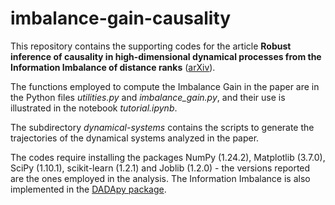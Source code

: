 # imbalance-gain-causality

This repository contains the supporting codes for the article **Robust inference of causality in high-dimensional dynamical processes from the Information Imbalance of distance ranks** ([arXiv](https://doi.org/10.48550/arXiv.2305.10817)).

The functions employed to compute the Imbalance Gain in the paper are in the Python files _utilities.py_ and _imbalance_gain.py_, and their use is illustrated in the notebook _tutorial.ipynb_.

The subdirectory _dynamical-systems_ contains the scripts to generate the trajectories of the dynamical systems analyzed in the paper.

The codes require installing the packages NumPy (1.24.2), Matplotlib (3.7.0), SciPy (1.10.1), scikit-learn (1.2.1) and Joblib (1.2.0) - the versions reported are the ones employed in the analysis. The Information Imbalance is also implemented in the [DADApy package](https://github.com/sissa-data-science/DADApy). 
